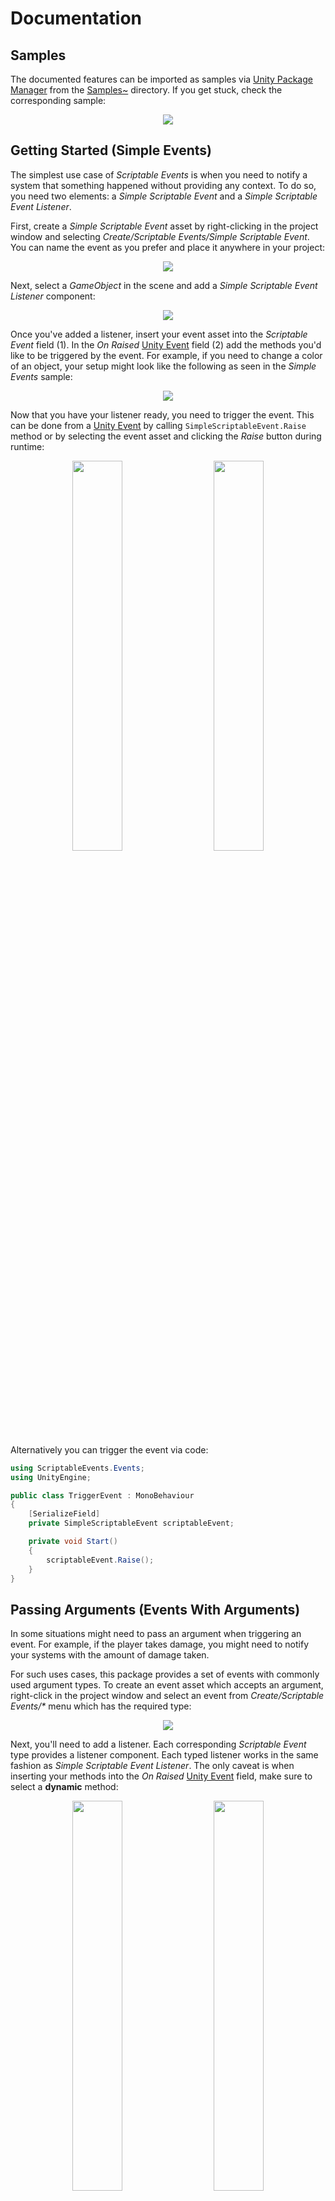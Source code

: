[Unity Package Manager]: https://docs.unity3d.com/Manual/upm-ui.html
[Unity Event]: https://docs.unity3d.com/ScriptReference/Events.UnityEvent.html
[Samples~]: ../Samples%7E
[Simple Events]: ../Samples%7E/SimpleEvents
[Events With Arguments]: ../Samples%7E/EventsWithArguments
[Custom Events]: ../Samples%7E/CustomEvents

# Documentation

## Samples
The documented features can be imported as samples via [Unity Package Manager] from the [Samples~] directory. If you get stuck, check the corresponding sample:
<p align="center">
  <img src="samples.png"/>
</p>

## Getting Started (Simple Events)
The simplest use case of _Scriptable Events_ is when you need to notify a system that something happened without providing any context. To do so, you need two elements: a _Simple Scriptable Event_ and a _Simple Scriptable Event Listener_.

First, create a _Simple Scriptable Event_ asset by right-clicking in the project window and selecting _Create/Scriptable Events/Simple Scriptable Event_. You can name the event as you prefer and place it anywhere in your project:
<p align="center">
  <img src="simple-scriptable-event.png"/>
</p>

Next, select a _GameObject_ in the scene and add a _Simple Scriptable Event Listener_ component:
<p align="center">
  <img src="simple-scriptable-event-listener.png"/>
</p>

Once you've added a listener, insert your event asset into the _Scriptable Event_ field (1). In the _On Raised_ [Unity Event] field (2) add the methods you'd like to be triggered by the event. For example, if you need to change a color of an object, your setup might look like the following as seen in the _Simple Events_ sample:
<p align="center">
  <img src="simple-scriptable-event-sample.png"/>
</p>

Now that you have your listener ready, you need to trigger the event. This can be done from a [Unity Event] by calling `SimpleScriptableEvent.Raise` method or by selecting the event asset and clicking the _Raise_ button during runtime:
<p align="center">
  <img hspace="2%" width="40%" src="simple-scriptable-event-raise-unity-event.png"/>
  <img hspace="2%" width="40%" src="simple-scriptable-event-raise.png"/>
</p>

Alternatively you can trigger the event via code:
```cs
using ScriptableEvents.Events;
using UnityEngine;

public class TriggerEvent : MonoBehaviour
{
    [SerializeField]
    private SimpleScriptableEvent scriptableEvent;

    private void Start()
    {
        scriptableEvent.Raise();
    }
}
```

## Passing Arguments (Events With Arguments)
In some situations might need to pass an argument when triggering an event. For example, if the player takes damage, you might need to notify your systems with the amount of damage taken.

For such uses cases, this package provides a set of events with commonly used argument types. To create an event asset which accepts an argument, right-click in the project window and select an event from _Create/Scriptable Events/*_ menu which has the required type:
<p align="center">
  <img src="scriptable-event-arg.png"/>
</p>

Next, you'll need to add a listener. Each corresponding _Scriptable Event_ type provides a listener component. Each typed listener works in the same fashion as _Simple Scriptable Event Listener_. The only caveat is when inserting your methods into the _On Raised_ [Unity Event] field, make sure to select a **dynamic** method:
<p align="center">
  <img hspace="2%" width="40%" src="scriptable-event-listener-components.png"/>
  <img hspace="2%" width="40%" src="scriptable-event-listener-dynamic.png"/>
</p>

To trigger the event, follow the same steps as with _Simple Scriptable Event_. However, make sure to select a **dynamic** `Raise` method:
<p align="center">
  <img src="scriptable-event-raise-dynamic.png"/>
</p>

This example shows how to trigger a _Scriptable Event_ from a built-in Unity component, however you might want to invoke these events from your classes. To do so, define a [Unity Event] with an appropriate type in the following way:
```cs
using UnityEngine;
using UnityEngine.Events;

public class ExampleUnityEventUsage : MonoBehaviour
{
    [SerializeField]
    private UnityEvent<float> onValueChanged;

    private void Start()
    {
        // Your argument value.
        var value = 1.0f;

        onValueChanged.Invoke(value);
    }
}
```

Alternatively you can trigger the event via code if you prefer not to use [Unity Event] functionality:
```cs
using ScriptableEvents.Events;
using UnityEngine;

public class TriggerEvent : MonoBehaviour
{
    [SerializeField]
    private FloatScriptableEvent scriptableEvent;

    private void Start()
    {
        // Your argument value.
        var value = 1.0f;

        scriptableEvent.Raise(value);
    }
}
```

## Creating Custom Events (Custom Events)
In some cases using the built-in argument types is not sufficient. For example, if the player takes damage, you might also need to pass a reference to the object that dealt damage to the player. In this case passing only the damage taken is not enough, you need to pass a `class` argument which contains both of those values. For this you'll need to create a custom event.

To start, create a container `class` for your event data. In this example we'll pass the values needed to change the `Metallic` and `Color` properties of a material:
```cs
public class MaterialData
{
    public float Metallic { get; }

    public Color Color { get; }

    public MaterialData(float metallic, Color color)
    {
        Metallic = metallic;
        Color = color;
    }
}
```

Next, define a _Scriptable Event_ asset which will accept your argument. Note the `CreateAssetMenu` attribute, as it defines where your event will be located in the _Create_ menu:
```cs
using ScriptableEvents;
using UnityEngine;

[CreateAssetMenu(
    fileName = "MaterialDataScriptableEvent",
    menuName = "Custom Scriptable Events/Material Data Scriptable Event"
)]
public class MaterialDataScriptableEvent : BaseScriptableEvent<MaterialData>
{
}
```

Then, define a listener component for your event. Note that in this case the `AddComponentMenu` attribute is optional, however it is recommended to add it to keep things organized:
```cs
using ScriptableEvents;
using UnityEngine;

[AddComponentMenu("Custom Scriptable Events/Material Data Event Listener")]
public class MaterialDataScriptableEventListener : BaseScriptableEventListener<MaterialData>
{
}
```

Finally, you'll need to trigger the event. As usual, this can be done via a [Unity Event] or by directly calling the `Raise` method via code:
```cs
using UnityEngine;
using UnityEngine.Events;

public class MaterialOptionsHandler : MonoBehaviour
{
    [SerializeField]
    private UnityEvent<MaterialData> onMaterialChanged;

    [SerializeField]
    private MaterialDataScriptableEvent scriptableEvent;

    private void Start()
    {
        // Your argument value.
        var value = new MaterialData(metallic, color);

        // Via Unity Event.
        onMaterialChanged.Invoke(value);

        // Or via code.
        scriptableEvent.Raise(value)
    }
}
```

**Optionally** you can add a custom editor. This will allow you to click the _Raise_ button on your custom event asset during runtime. To do so, create an editor class which inherits `BaseScriptableEventEditor`. Make sure to place this class in the **Editor** directory, or your project will not build:
```cs
using ScriptableEvents.Editor;
using UnityEditor;
using UnityEngine;

[CustomEditor(typeof(MaterialDataScriptableEvent))]
public class MaterialDataScriptableEventEditor : BaseScriptableEventEditor<MaterialData>
{
    protected override MaterialData DrawArgField(MaterialData value)
    {
        if (value == null)
        {
            value = new MaterialData(0f, Color.white);
        }

        EditorGUILayout.BeginVertical();
        var metallic = EditorGUILayout.Slider("Metallic", value.Metallic, 0f, 1f);
        var color = EditorGUILayout.ColorField("Color", value.Color);
        EditorGUILayout.EndVertical();

        return new MaterialData(metallic, color);
    }
}
```
